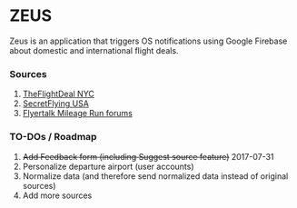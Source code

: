 # ZEUS

Zeus is an application that triggers OS notifications using Google Firebase about domestic and international flight deals.

### Sources
1. [TheFlightDeal NYC](http://www.theflightdeal.com/category/flight-deals/nyc/feed/)
2. [SecretFlying USA](http://www.secretflying.com/posts/category/usa/feed/)
3. [Flyertalk Mileage Run forums](http://www.flyertalk.com/forum/external.php?type=RSS2&forumids=372,740)

### TO-DOs / Roadmap

1. ~~Add Feedback form (including Suggest source feature)~~ 2017-07-31
2. Personalize departure airport (user accounts)
3. Normalize data (and therefore send normalized data instead of original sources)
4. Add more sources
